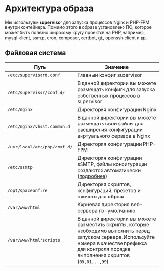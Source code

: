 # Архитектура образа

Мы используем **supervisor** для запуска процессов Nginx и PHP-FPM внутри контейнера. Помимо этого в образе
установлено ПО, которое может быть полезно широкому кругу проектов на PHP, например, mysql-client, ssmtp,
cron, composer, certbot, git, openssh-client и др.

## Файловая система

| Путь                         | Значение                                                                                                                                                                                               |
| ---------------------------- | ------------------------------------------------------------------------------------------------------------------------------------------------------------------------------------------------------ |
| `/etc/supervisord.conf`      | Главный конфиг supervisor                                                                                                                                                                              |
| `/etc/supervisor/conf.d/`    | В данной директории вы можете размещать конфиги для запуска собственных процессов в supervisor                                                                                                         |
| `/etc/nginx`                 | Директория конфигурации Nginx                                                                                                                                                                          |
| `/etc/nginx/vhost.common.d`  | В данной директории вы можете размещать свои файлы для расширения конфигурации виртуального сервера в Nginx                                                                                            |
| `/usr/local/etc/php/conf.d/` | Директория конфигурации PHP-FPM                                                                                                                                                                        |
| `/etc/ssmtp`                 | Директория конфигурации sSMTP, файлы конфигурации создаются автоматически ([подробнее](./configure.md))                                                                                                |
| `/opt/spaceonfire`           | Директория скриптов, конфигураций, пресетов и прочего для образа                                                                                                                                       |
| `/var/www/html`              | Корневая директория веб-сервера по-умолчанию                                                                                                                                                           |
| `/var/www/html/scripts`      | В данной директории вы можете разместить скрипты, которые необходимо выполнить перед запуском сервера. Используйте номера в качестве префикса для контроля порядка выполнения скриптов (`00,01,..,99`) |
